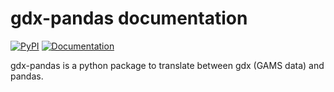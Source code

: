 gdx-pandas documentation 
========================

[![PyPI](https://img.shields.io/pypi/v/gdxpds.svg)](https://pypi.python.org/pypi/gdxpds/)
[![Documentation](https://img.shields.io/badge/docs-ready-blue.svg)](https://nrel.github.io/gdx-pandas)

gdx-pandas is a python package to translate between gdx (GAMS data) and pandas.
